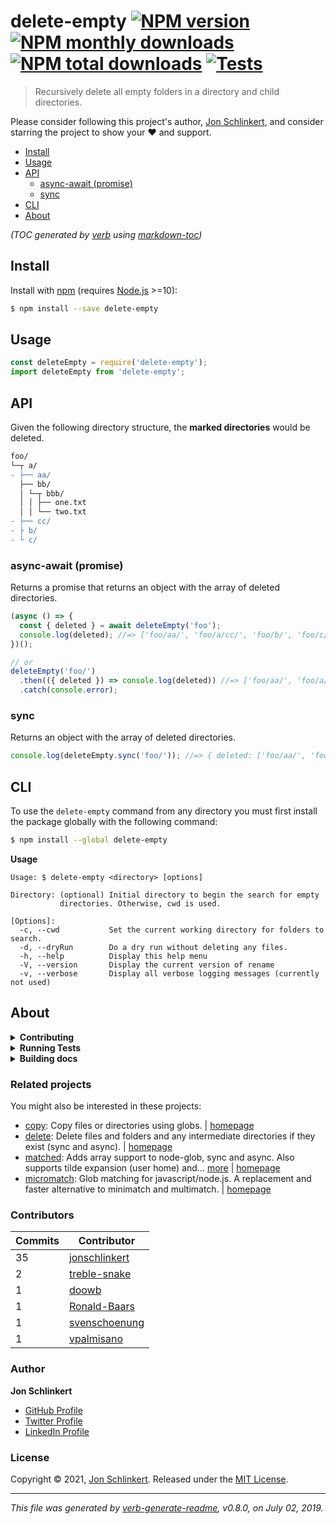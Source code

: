 # delete-empty [![NPM version](https://img.shields.io/npm/v/delete-empty.svg?style=flat)](https://www.npmjs.com/package/delete-empty) [![NPM monthly downloads](https://img.shields.io/npm/dm/delete-empty.svg?style=flat)](https://npmjs.org/package/delete-empty) [![NPM total downloads](https://img.shields.io/npm/dt/delete-empty.svg?style=flat)](https://npmjs.org/package/delete-empty)  [![Tests](https://github.com/jonschlinkert/delete-empty/actions/workflows/test.yml/badge.svg)](https://github.com/jonschlinkert/delete-empty/actions/workflows/test.yml)

> Recursively delete all empty folders in a directory and child directories.

Please consider following this project's author, [Jon Schlinkert](https://github.com/jonschlinkert), and consider starring the project to show your :heart: and support.

- [Install](#install)
- [Usage](#usage)
- [API](#api)
  * [async-await (promise)](#async-await-promise)
  * [sync](#sync)
- [CLI](#cli)
- [About](#about)

_(TOC generated by [verb](https://github.com/verbose/verb) using [markdown-toc](https://github.com/jonschlinkert/markdown-toc))_

## Install

Install with [npm](https://www.npmjs.com/) (requires [Node.js](https://nodejs.org/en/) >=10):

```sh
$ npm install --save delete-empty
```

## Usage

```js
const deleteEmpty = require('delete-empty');
import deleteEmpty from 'delete-empty';
```

## API

Given the following directory structure, the **marked directories** would be deleted.

```diff
foo/
└─┬ a/
- ├── aa/
  ├── bb/
  │ └─┬ bbb/
  │ │ ├── one.txt
  │ │ └── two.txt
- ├── cc/
- ├ b/
- └ c/
```

### async-await (promise)

Returns a promise that returns an object with the array of deleted directories.

```js
(async () => {
  const { deleted } = await deleteEmpty('foo');
  console.log(deleted); //=> ['foo/aa/', 'foo/a/cc/', 'foo/b/', 'foo/c/']
})();

// or
deleteEmpty('foo/')
  .then(({ deleted }) => console.log(deleted)) //=> ['foo/aa/', 'foo/a/cc/', 'foo/b/', 'foo/c/']
  .catch(console.error);
```

### sync

Returns an object with the array of deleted directories.

```js
console.log(deleteEmpty.sync('foo/')); //=> { deleted: ['foo/aa/', 'foo/a/cc/', 'foo/b/', 'foo/c/'] }
```

## CLI

To use the `delete-empty` command from any directory you must first install the package globally with the following command:

```sh
$ npm install --global delete-empty
```

**Usage**

```
Usage: $ delete-empty <directory> [options]

Directory: (optional) Initial directory to begin the search for empty
           directories. Otherwise, cwd is used.

[Options]:
  -c, --cwd           Set the current working directory for folders to search.
  -d, --dryRun        Do a dry run without deleting any files.
  -h, --help          Display this help menu
  -V, --version       Display the current version of rename
  -v, --verbose       Display all verbose logging messages (currently not used)

```

## About

<details>
<summary><strong>Contributing</strong></summary>

Pull requests and stars are always welcome. For bugs and feature requests, [please create an issue](../../issues/new).

</details>

<details>
<summary><strong>Running Tests</strong></summary>

Running and reviewing unit tests is a great way to get familiarized with a library and its API. You can install dependencies and run tests with the following command:

```sh
$ npm install && npm test
```

</details>

<details>
<summary><strong>Building docs</strong></summary>

_(This project's readme.md is generated by [verb](https://github.com/verbose/verb-generate-readme), please don't edit the readme directly. Any changes to the readme must be made in the [.verb.md](.verb.md) readme template.)_

To generate the readme, run the following command:

```sh
$ npm install -g verbose/verb#dev verb-generate-readme && verb
```

</details>

### Related projects

You might also be interested in these projects:

* [copy](https://www.npmjs.com/package/copy): Copy files or directories using globs. | [homepage](https://github.com/jonschlinkert/copy "Copy files or directories using globs.")
* [delete](https://www.npmjs.com/package/delete): Delete files and folders and any intermediate directories if they exist (sync and async). | [homepage](https://github.com/jonschlinkert/delete "Delete files and folders and any intermediate directories if they exist (sync and async).")
* [matched](https://www.npmjs.com/package/matched): Adds array support to node-glob, sync and async. Also supports tilde expansion (user home) and… [more](https://github.com/jonschlinkert/matched) | [homepage](https://github.com/jonschlinkert/matched "Adds array support to node-glob, sync and async. Also supports tilde expansion (user home) and resolving to global npm modules.")
* [micromatch](https://www.npmjs.com/package/micromatch): Glob matching for javascript/node.js. A replacement and faster alternative to minimatch and multimatch. | [homepage](https://github.com/micromatch/micromatch "Glob matching for javascript/node.js. A replacement and faster alternative to minimatch and multimatch.")

### Contributors

| **Commits** | **Contributor** |  
| --- | --- |  
| 35 | [jonschlinkert](https://github.com/jonschlinkert) |  
| 2  | [treble-snake](https://github.com/treble-snake) |  
| 1  | [doowb](https://github.com/doowb) |  
| 1  | [Ronald-Baars](https://github.com/Ronald-Baars) |  
| 1  | [svenschoenung](https://github.com/svenschoenung) |  
| 1  | [vpalmisano](https://github.com/vpalmisano) |  

### Author

**Jon Schlinkert**

* [GitHub Profile](https://github.com/jonschlinkert)
* [Twitter Profile](https://twitter.com/jonschlinkert)
* [LinkedIn Profile](https://linkedin.com/in/jonschlinkert)

### License

Copyright © 2021, [Jon Schlinkert](https://github.com/jonschlinkert).
Released under the [MIT License](LICENSE).

***

_This file was generated by [verb-generate-readme](https://github.com/verbose/verb-generate-readme), v0.8.0, on July 02, 2019._
